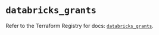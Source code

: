 # `databricks_grants`

Refer to the Terraform Registry for docs: [`databricks_grants`](https://registry.terraform.io/providers/databricks/databricks/1.89.0/docs/resources/grants).
